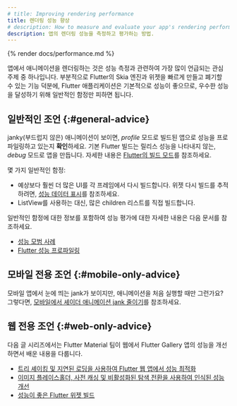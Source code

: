 ```yaml
---
# title: Improving rendering performance
title: 렌더링 성능 향상
# description: How to measure and evaluate your app's rendering performance.
description: 앱의 렌더링 성능을 측정하고 평가하는 방법.
---
```


{% render docs/performance.md %}

앱에서 애니메이션을 렌더링하는 것은 성능 측정과 관련하여 가장 많이 언급되는 관심 주제 중 하나입니다. 
부분적으로 Flutter의 Skia 엔진과 위젯을 빠르게 만들고 폐기할 수 있는 기능 덕분에, 
Flutter 애플리케이션은 기본적으로 성능이 좋으므로, 
우수한 성능을 달성하기 위해 일반적인 함정만 피하면 됩니다.

## 일반적인 조언 {:#general-advice}

janky(부드럽지 않은) 애니메이션이 보이면, _profile_ 모드로 빌드된 앱으로 성능을 프로파일링하고 있는지 **확인**하세요. 
기본 Flutter 빌드는 릴리스 성능을 나타내지 않는, _debug_ 모드로 앱을 만듭니다. 
자세한 내용은 [Flutter의 빌드 모드][Flutter's build modes]를 참조하세요.

몇 가지 일반적인 함정:

* 예상보다 훨씬 더 많은 UI를 각 프레임에서 다시 빌드합니다. 
  위젯 다시 빌드를 추적하려면, [성능 데이터 표시][Show performance data]를 참조하세요.
* ListView를 사용하는 대신, 많은 children 리스트를 직접 빌드합니다.

일반적인 함정에 대한 정보를 포함하여 성능 평가에 대한 자세한 내용은 다음 문서를 참조하세요.

* [성능 모범 사례][Performance best practices]
* [Flutter 성능 프로파일링][Flutter performance profiling]


## 모바일 전용 조언 {:#mobile-only-advice}

모바일 앱에서 눈에 띄는 jank가 보이지만, 애니메이션을 처음 실행할 때만 그런가요? 
그렇다면, [모바일에서 셰이더 애니메이션 jank 줄이기][Reduce shader animation jank on mobile]를 참조하세요.

[Reduce shader animation jank on mobile]: /perf/shader

## 웹 전용 조언 {:#web-only-advice}

다음 글 시리즈에서는 Flutter Material 팀이 웹에서 Flutter Gallery 앱의 성능을 개선하면서 배운 내용을 다룹니다.

* [트리 셰이킹 및 지연된 로딩을 사용하여 Flutter 웹 앱에서 성능 최적화][shaking]
* [이미지 플레이스홀더, 사전 캐싱 및 비활성화된 탐색 전환을 사용하여 인식된 성능 개선][images]
* [성능이 좋은 Flutter 위젯 빌드][Building performant Flutter widgets]

[Building performant Flutter widgets]: {{site.flutter-medium}}/building-performant-flutter-widgets-3b2558aa08fa
[Flutter's build modes]: /testing/build-modes
[Flutter performance profiling]: /perf/ui-performance
[images]: {{site.flutter-medium}}/improving-perceived-performance-with-image-placeholders-precaching-and-disabled-navigation-6b3601087a2b
[Performance best practices]: /perf/best-practices
[shaking]: {{site.flutter-medium}}/optimizing-performance-in-flutter-web-apps-with-tree-shaking-and-deferred-loading-535fbe3cd674
[Show performance data]: /tools/android-studio#show-performance-data
